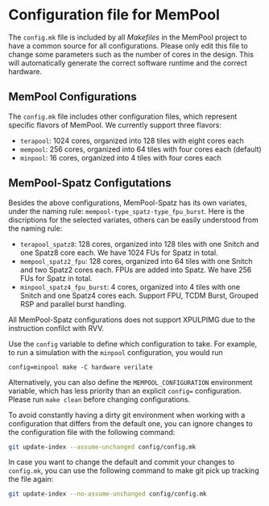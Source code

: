 # Configuration file for MemPool

The `config.mk` file is included by all *Makefiles* in the MemPool project to have
a common source for all configurations. Please only edit this file to change some
parameters such as the number of cores in the design. This will automatically
generate the correct software runtime and the correct hardware.

## MemPool Configurations

The `config.mk` file includes other configuration files, which represent specific
flavors of MemPool. We currently support three flavors:
- `terapool`: 1024 cores, organized into 128 tiles with eight cores each
- `mempool`: 256 cores, organized into 64 tiles with four cores each (default)
- `minpool`: 16 cores, organized into 4 tiles with four cores each

## MemPool-Spatz Configutations

Besides the above configurations, MemPool-Spatz has its own variates, under the
naming rule: `mempool-type_spatz-type_fpu_burst`.
Here is the discriptions for the selected variates, others can be easily understood
from the naming rule:
- `terapool_spatz8`: 128 cores, organized into 128 tiles with one Snitch and one Spatz8
	core each. We have 1024 FUs for Spatz in total.
- `mempool_spatz2_fpu`: 128 cores, organized into 64 tiles with one Snitch and two
	Spatz2 cores each. FPUs are added into Spatz. We have 256 FUs for Spatz in total.
- `minpool_spatz4_fpu_burst`: 4 cores, organized into 4 tiles with one Snitch and
  one Spatz4 cores each. Support FPU, TCDM Burst, Grouped RSP and parallel burst
	handling. 

All MemPool-Spatz configurations does not support XPULPIMG due to the instruction
confilct with RVV.


Use the `config` variable to define which configuration to take. For example,
to run a simulation with the `minpool` configuration, you would run
```
config=minpool make -C hardware verilate
```
Alternatively, you can also define the `MEMPOOL_CONFIGURATION` environment
variable, which has less priority than an explicit `config=` configuration.
Please run `make clean` before changing configurations.

To avoid constantly having a dirty git environment when working with a
configuration that differs from the default one, you can ignore changes to the
configuration file with the following command:

```bash
git update-index --assume-unchanged config/config.mk
```

In case you want to change the default and commit your changes to `config.mk`,
you can use the following command to make git pick up tracking the file again:

```bash
git update-index --no-assume-unchanged config/config.mk
```
